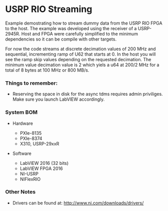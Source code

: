 # USRP RIO Streaming

Example demostrating how to stream dummy data from the USRP RIO FPGA to the host. The example
was developed using the receiver of a USRP-2945R. Host and FPGA were carefully simplified to
the minimum dependencies so it can be compile with other targets.

For now the code streams at discrete decimation values of 200 MHz and sequential, incrementing
ramp of U62 that starts at 0. In the host you will see the ramp skip values depending on the
requested decimation. The minimum value decimation value is 2 which yiels a u64 at 200/2 MHz
for a total of 8 bytes at 100 MHz or 800 MB/s.

### Things to remember:
* Reserving the space in disk for the async tdms requires admin priviliges. Make sure you launch
LabVIEW accordingly.

### System BOM
* Hardware
	- PXIe-8135
	- PXIe-8374
	- X310, USRP-29xxR

* Software
	- LabVIEW 2016 (32 bits)
	- LabVIEW FPGA 2016
	- NI-USRP
	- NIFlexRIO

### Other Notes
* Drivers can be found at: http://www.ni.com/downloads/drivers/
